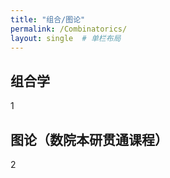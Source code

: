```yaml
---
title: "组合/图论"
permalink: /Combinatorics/
layout: single  # 单栏布局
---
```


## 组合学
1

## 图论（数院本研贯通课程）
2

